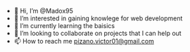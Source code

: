 - 👋 Hi, I’m @Madox95
- 👀 I’m interested in gaining knowlege for web development
- 🌱 I’m currently learning the baisics
- 💞️ I’m looking to collaborate on projects that I can help out
- 📫 How to reach me pizano.victor01@gmail.com

<!---
Madox95/Madox95 is a ✨ special ✨ repository because its `README.md` (this file) appears on your GitHub profile.
You can click the Preview link to take a look at your changes.
--->
